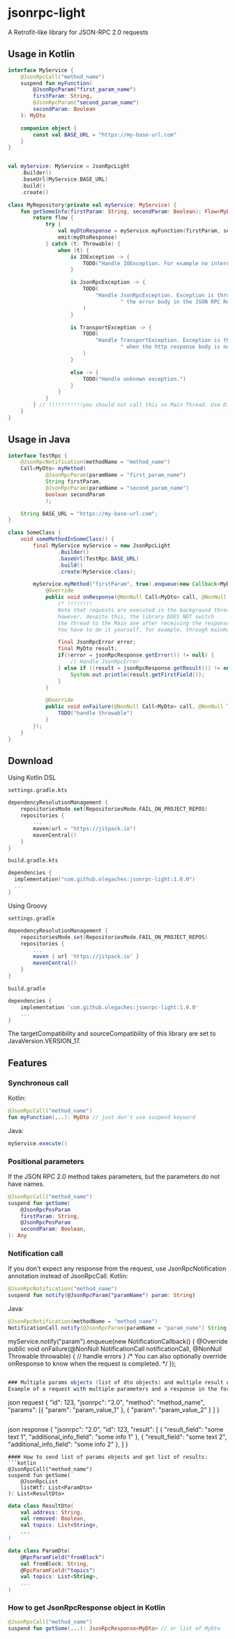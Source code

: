 # jsonrpc-light
A Retrofit-like library for JSON-RPC 2.0 requests

## Usage in Kotlin
```kotlin
interface MyService {
    @JsonRpcCall("method_name")
    suspend fun myFunction(
        @JsonRpcParam("first_param_name")
        firstParam: String,
        @JsonRpcParam("second_param_name")
        secondParam: Boolean
    ): MyDto

    companion object {
        const val BASE_URL = "https://my-base-url.com"
    }
}


val myService: MyService = JsonRpcLight
    .Builder()
    .baseUrl(MyService.BASE_URL)
    .build()
    .create()

class MyRepository(private val myService: MyService) {
    fun getSomeInfo(firstParam: String, secondParam: Boolean): Flow<MyDto> {
        return flow {
            try {
                val myDtoResponse = myService.myFunction(firstParam, secondParam)
                emit(myDtoResponse)
            } catch (t: Throwable) {
                when (t) {
                    is IOException -> {
                        TODO("Handle IOException. For example no internet connection.")
                    }

                    is JsonRpcException -> {
                        TODO(
                            "Handle JsonRpcException. Exception is thrown when" +
                                    " the error body in the JSON RPC Response object is not null."
                        )
                    }

                    is TransportException -> {
                        TODO(
                            "Handle TransportException. Exception is thrown" +
                                    " when the http response body is null and not successful"
                        )
                    }

                    else -> {
                        TODO("Handle unknown exception.")
                    }
                }
            }
        } // !!!!!!!!!!!you should not call this on Main Thread. Use Dispatchers.IO
    }
}
```

## Usage in Java

```Java
interface TestRpc {
    @JsonRpcNotification(methodName = "method_name")
    Call<MyDto> myMethod(
            @JsonRpcParam(paramName = "first_param_name")
            String firstParam,
            @JsonRpcParam(paramName = "second_param_name")
            boolean secondParam
            );

    String BASE_URL = "https://my-base-url.com";
}

class SomeClass {
    void someMethodInSomeClass() {
        final MyService myService = new JsonRpcLight
                .Builder()
                .baseUrl(TestRpc.BASE_URL)
                .build()
                .create(MyService.class);

        myService.myMethod("firstParam", true).enqueue(new Callback<MyDto>() {
            @Override
            public void onResponse(@NonNull Call<MyDto> call, @NonNull JsonRpcResponse<MyDto> jsonRpcResponse) {
    	        /* !!!!!!!!
    	        Note that requests are executed in the background thread;
    	        however, despite this, the library DOES NOT switch
    	        the thread to the Main one after receiving the response.
    	        You have to do it yourself, for example, through mainHandler.post(...). */

                final JsonRpcError error;
                final MyDto result;
                if((error = jsonRpcResponse.getError()) != null) {
                    // Handle JsonRpcError
                } else if ((result = jsonRpcResponse.getResult()) != null) {
                    System.out.println(result.getFirstField());
                }
            }

            @Override
            public void onFailure(@NonNull Call<MyDto> call, @NonNull Throwable throwable) {
                TODO("handle throwable")
            }
        });
    }
}
```

## Download 

Using Kotlin DSL

`settings.gradle.kts`

```kotlin
dependencyResolutionManagement {
    repositoriesMode.set(RepositoriesMode.FAIL_ON_PROJECT_REPOS)
    repositories {
        ...
        maven(url = "https://jitpack.io")
        mavenCentral()
    }
}
```

`build.gradle.kts`

```kotlin
dependencies {
  implementation("com.github.olegaches:jsonrpc-light:1.0.0")
  ...
}
```

Using Groovy

`settings.gradle`

```groovy
dependencyResolutionManagement {
    repositoriesMode.set(RepositoriesMode.FAIL_ON_PROJECT_REPOS)
    repositories {
        ...
        maven { url 'https://jitpack.io' }
        mavenCentral()
    }
}
```

`build.gradle`

```groovy
dependencies {
    implementation 'com.github.olegaches:jsonrpc-light:1.0.0'
    ...
}
```

The targetCompatibility and sourceCompatibility of this library are set to JavaVersion.VERSION_17.

## Features

### Synchronous call
Kotlin:
```kotlin
@JsonRpcCall("method_name")
fun myFunction(...): MyDto // just don't use suspend keyword
```
Java:
```java
myService.execute()
```
### Positional parameters
If the JSON RPC 2.0 method takes parameters, but the parameters do not have names.
```kotlin
@JsonRpcCall("method_name")
suspend fun getSome(
    @JsonRpcPosParam
    firstParam: String,
    @JsonRpcPosParam
    secondParam: Boolean,
): Any
```

### Notification call
If you don't expect any response from the request, use JsonRpcNotification annotation instead of JsonRpcCall.
Kotlin:
```kotlin
@JsonRpcNotification("method_name")
suspend fun notify(@JsonRpcParam("paramName") param: String)
```

Java:
```java
@JsonRpcNotification(methodName = "method_name")
NotificationCall notify(@JsonRpcParam(paramName = "param_name") String param);

```
myService.notify("param").enqueue(new NotificationCallback() {
    @Override
    public void onFailure(@NonNull NotificationCall notificationCall, @NonNull Throwable throwable) {
        // handle errors
    }
    /* You can also optionally override onResponse
    to know when the request is completed. */
});
```java

### Multiple params objects (list of dto objects) and multiple result objects
Example of a request with multiple parameters and a response in the form of a list:
```
json request
{
   "id": 123,
   "jsonrpc": "2.0",
   "method": "method_name",
   "params": [{
         "param": "param_value_1"
      },
      {
         "param": "param_value_2"
      }
   ]
}
```
```
json response
{
  "jsonrpc": "2.0",
  "id": 123,
  "result": [
    {
      "result_field": "some text 1",
      "additional_info_field": "some info 1"
    },
    {
      "result_field": "some text 2",
      "additional_info_field": "some info 2"
    },
  ]
}
```
#### How to send list of params objects and get list of results:
```kotlin
@JsonRpcCall("method_name")
suspend fun getSome(
    @JsonRpcList
    listWtf: List<ParamDto>
): List<ResultDto>
```
```kotlin
data class ResultDto(
    val address: String,
    val removed: Boolean,
    val topics: List<String>,
    ...
)
```
```kotlin
data class ParamDto(
    @RpcParamField("fromBlock")
    val fromBlock: String,
    @RpcParamField("topics")
    val topics: List<String>,
    ...
)
```

### How to get JsonRpcResponse object in Kotlin
```kotlin
@JsonRpcCall("method_name")
suspend fun getSome(...): JsonRpcResponse<MyDto> // or list of MyDto
```
